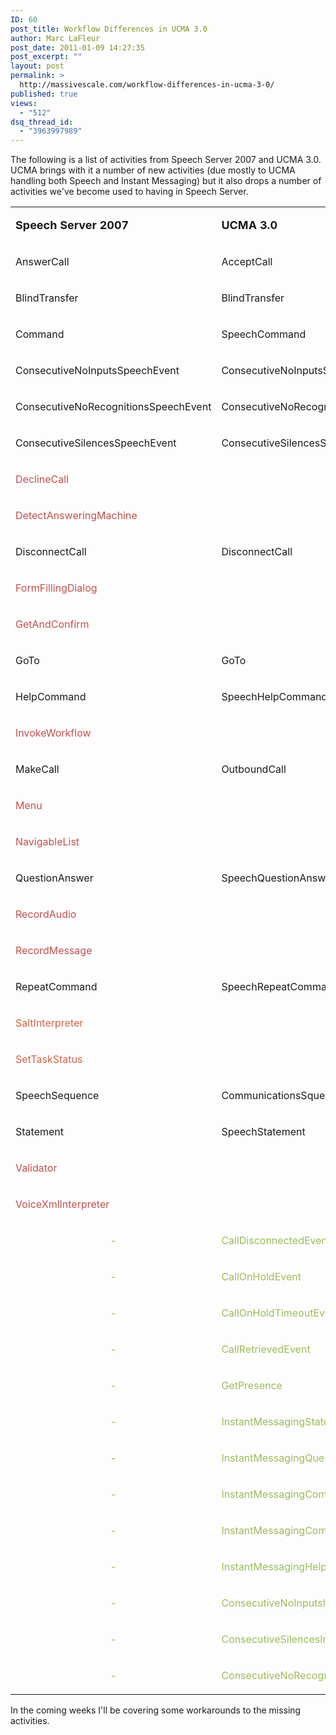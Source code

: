 ```yaml
---
ID: 60
post_title: Workflow Differences in UCMA 3.0
author: Marc LaFleur
post_date: 2011-01-09 14:27:35
post_excerpt: ""
layout: post
permalink: >
  http://massivescale.com/workflow-differences-in-ucma-3-0/
published: true
views:
  - "512"
dsq_thread_id:
  - "3963997989"
---
```

<p>The following is a list of activities from Speech Server 2007 and UCMA 3.0. UCMA brings with it a number of new activities (due mostly to UCMA handling both Speech and Instant Messaging) but it also drops a number of activities we've become used to having in Speech Server.</p>  <table cellspacing="0" cellpadding="0">     <tr>       <td>         <p><font size="4"><strong>Speech Server 2007</strong></font></p>       </td>        <td>         <p><strong><font size="4">UCMA 3.0</font></strong></p>       </td>     </tr>      <tr>       <td>         <p>AnswerCall</p>       </td>        <td>         <p>AcceptCall</p>       </td>     </tr>      <tr>       <td>         <p>BlindTransfer</p>       </td>        <td>         <p>BlindTransfer</p>       </td>     </tr>      <tr>       <td>         <p>Command</p>       </td>        <td>         <p>SpeechCommand</p>       </td>     </tr>      <tr>       <td>         <p>ConsecutiveNoInputsSpeechEvent</p>       </td>        <td>         <p>ConsecutiveNoInputsSpeechEvent</p>       </td>     </tr>      <tr>       <td>         <p>ConsecutiveNoRecognitionsSpeechEvent</p>       </td>        <td>         <p>ConsecutiveNoRecognitionsSpeechEvent</p>       </td>     </tr>      <tr>       <td>         <p>ConsecutiveSilencesSpeechEvent</p>       </td>        <td>         <p>ConsecutiveSilencesSpeechEvent</p>       </td>     </tr>      <tr>       <td>         <p><font color="#c0504d">DeclineCall</font></p>       </td>        <td>         <p align="center"><font color="#c0504d">-</font></p>       </td>     </tr>      <tr>       <td>         <p><font color="#c0504d">DetectAnsweringMachine</font></p>       </td>        <td>         <p align="center"><font color="#c0504d">-</font></p>       </td>     </tr>      <tr>       <td>         <p>DisconnectCall</p>       </td>        <td>         <p>DisconnectCall</p>       </td>     </tr>      <tr>       <td>         <p><font color="#c0504d">FormFillingDialog</font></p>       </td>        <td>         <p align="center"><font color="#c0504d">-</font></p>       </td>     </tr>      <tr>       <td>         <p><font color="#c0504d">GetAndConfirm</font></p>       </td>        <td>         <p align="center"><font color="#c0504d">-</font></p>       </td>     </tr>      <tr>       <td>         <p>GoTo</p>       </td>        <td>         <p>GoTo</p>       </td>     </tr>      <tr>       <td>         <p>HelpCommand</p>       </td>        <td>         <p>SpeechHelpCommand</p>       </td>     </tr>      <tr>       <td>         <p><font color="#c0504d">InvokeWorkflow</font></p>       </td>        <td>         <p align="center"><font color="#c0504d">-</font></p>       </td>     </tr>      <tr>       <td>         <p>MakeCall</p>       </td>        <td>         <p>OutboundCall</p>       </td>     </tr>      <tr>       <td>         <p><font color="#c0504d">Menu</font></p>       </td>        <td>         <p align="center"><font color="#c0504d">-</font></p>       </td>     </tr>      <tr>       <td>         <p><font color="#c0504d">NavigableList</font></p>       </td>        <td>         <p align="center"><font color="#c0504d">-</font></p>       </td>     </tr>      <tr>       <td>         <p>QuestionAnswer</p>       </td>        <td>         <p>SpeechQuestionAnswer</p>       </td>     </tr>      <tr>       <td>         <p><font color="#c0504d">RecordAudio</font></p>       </td>        <td>         <p align="center"><font color="#c0504d">-</font></p>       </td>     </tr>      <tr>       <td>         <p><font color="#c0504d">RecordMessage</font></p>       </td>        <td>         <p align="center"><font color="#c0504d">-</font></p>       </td>     </tr>      <tr>       <td>         <p>RepeatCommand</p>       </td>        <td>         <p>SpeechRepeatCommand</p>       </td>     </tr>      <tr>       <td>         <p><font color="#d16349">SaltInterpreter</font></p>       </td>        <td>         <p align="center"><font color="#c0504d">-</font></p>       </td>     </tr>      <tr>       <td>         <p><font color="#d16349">SetTaskStatus</font></p>       </td>        <td>         <p align="center"><font color="#c0504d">-</font></p>       </td>     </tr>      <tr>       <td>         <p>SpeechSequence</p>       </td>        <td>         <p>CommunicationsSquence</p>       </td>     </tr>      <tr>       <td>         <p>Statement</p>       </td>        <td>         <p>SpeechStatement</p>       </td>     </tr>      <tr>       <td>         <p><font color="#c0504d">Validator</font></p>       </td>        <td>         <p align="center"><font color="#c0504d">-</font></p>       </td>     </tr>      <tr>       <td>         <p><font color="#c0504d">VoiceXmlInterpreter</font></p>       </td>        <td>         <p align="center"><font color="#c0504d">-</font></p>       </td>     </tr>      <tr>       <td>         <p align="center"><font color="#9bbb59">-</font></p>       </td>        <td>         <p><font color="#9bbb59">CallDisconnectedEvent</font></p>       </td>     </tr>      <tr>       <td>         <p align="center"><font color="#9bbb59">-</font></p>       </td>        <td>         <p><font color="#9bbb59">CallOnHoldEvent</font></p>       </td>     </tr>      <tr>       <td>         <p align="center"><font color="#9bbb59">-</font></p>       </td>        <td>         <p><font color="#9bbb59">CallOnHoldTimeoutEvent</font></p>       </td>     </tr>      <tr>       <td>         <p align="center"><font color="#9bbb59">-</font></p>       </td>        <td>         <p><font color="#9bbb59">CallRetrievedEvent</font></p>       </td>     </tr>      <tr>       <td>         <p align="center"><font color="#9bbb59">-</font></p>       </td>        <td>         <p><font color="#9bbb59">GetPresence</font></p>       </td>     </tr>      <tr>       <td>         <p align="center"><font color="#9bbb59">-</font></p>       </td>        <td>         <p><font color="#9bbb59">InstantMessagingStatement</font></p>       </td>     </tr>      <tr>       <td>         <p align="center"><font color="#9bbb59">-</font></p>       </td>        <td>         <p><font color="#9bbb59">InstantMessagingQuestioNAnswer</font></p>       </td>     </tr>      <tr>       <td>         <p align="center"><font color="#9bbb59">-</font></p>       </td>        <td>         <p><font color="#9bbb59">InstantMessagingCommand</font></p>       </td>     </tr>      <tr>       <td>         <p align="center"><font color="#9bbb59">-</font></p>       </td>        <td>         <p><font color="#9bbb59">InstantMessagingCommand</font></p>       </td>     </tr>      <tr>       <td>         <p align="center"><font color="#9bbb59">-</font></p>       </td>        <td>         <p><font color="#9bbb59">InstantMessagingHelpCommand</font></p>       </td>     </tr>      <tr>       <td>         <p align="center"><font color="#9bbb59">-</font></p>       </td>        <td>         <p><font color="#9bbb59">ConsecutiveNoInputsInstantMessageEvent</font></p>       </td>     </tr>      <tr>       <td>         <p align="center"><font color="#9bbb59">-</font></p>       </td>        <td>         <p><font color="#9bbb59">ConsecutiveSilencesInstantMessagingEvent</font></p>       </td>     </tr>      <tr>       <td>         <p align="center"><font color="#9bbb59">-</font></p>       </td>        <td>         <p><font color="#9bbb59">ConsecutiveNoRecognitionsInstantMessagingEvent</font></p>       </td>     </tr>   </table>  <p>In the coming weeks I'll be covering some workarounds to the missing activities.</p><img src="http://gotspeech.net/aggbug.aspx?PostID=11181" width="1" height="1">